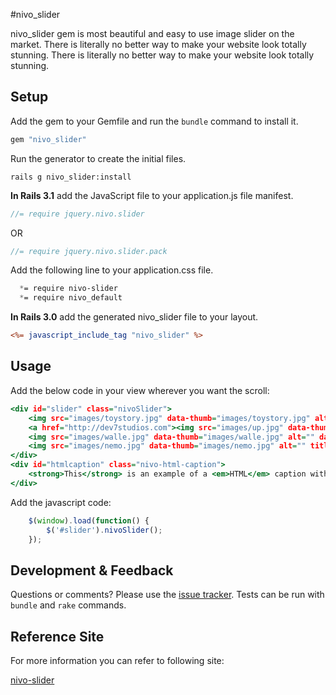 #nivo_slider

nivo_slider gem is most beautiful and easy to use image slider on the market. There is literally no better way to make your website look totally stunning. There is literally no better way to make your website look totally stunning. 

## Setup

Add the gem to your Gemfile and run the `bundle` command to install it.

```ruby
gem "nivo_slider"
```

Run the generator to create the initial files.

```
rails g nivo_slider:install
```
**In Rails 3.1** add the JavaScript file to your application.js file manifest. 

```javascript
//= require jquery.nivo.slider
```
OR
```javascript
//= require jquery.nivo.slider.pack
```

Add the following line to your application.css file.

```css
  *= require nivo-slider
  *= require nivo_default
```


**In Rails 3.0** add the generated nivo_slider file to your layout.

```rhtml
<%= javascript_include_tag "nivo_slider" %>
```

## Usage

Add the below code in your view wherever you want the scroll:
```rhtml
<div id="slider" class="nivoSlider">
    <img src="images/toystory.jpg" data-thumb="images/toystory.jpg" alt="" />
    <a href="http://dev7studios.com"><img src="images/up.jpg" data-thumb="images/up.jpg" alt="" title="This is an example of a caption" /></a>
    <img src="images/walle.jpg" data-thumb="images/walle.jpg" alt="" data-transition="slideInLeft" />
    <img src="images/nemo.jpg" data-thumb="images/nemo.jpg" alt="" title="#htmlcaption" />
</div>
<div id="htmlcaption" class="nivo-html-caption">
    <strong>This</strong> is an example of a <em>HTML</em> caption with <a href="#">a link</a>. 
</div>
```
Add the javascript code:

```Javascript
    $(window).load(function() {
        $('#slider').nivoSlider();
    });
```


## Development & Feedback

Questions or comments? Please use the [issue tracker](https://github.com/ciserfan/nivo_slider/issues). Tests can be run with `bundle` and `rake` commands.

## Reference Site

For more information you can refer to following site:

<a href="http://dev7studios.com/plugins/nivo-slider/">nivo-slider</a>
